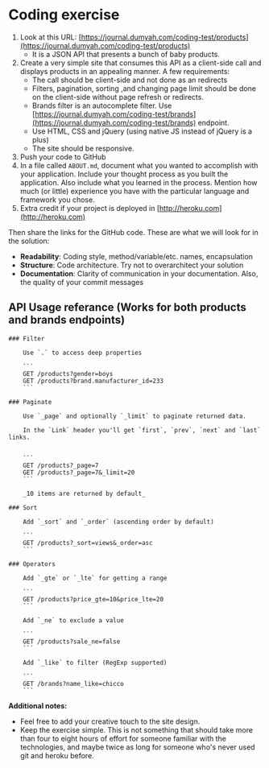 Coding exercise
===============

1. Look at this URL: [https://journal.dumyah.com/coding-test/products](https://journal.dumyah.com/coding-test/products)
    * It is a JSON API that presents a bunch of baby products.
3. Create a very simple site that consumes this API as a client-side call and displays products in an appealing manner. A few requirements:
    * The call should be client-side and not done as an redirects
    * Filters, pagination, sorting ,and changing page limit should be done on the client-side without page refresh or redirects.
    * Brands filter is an autocomplete filter. Use [https://journal.dumyah.com/coding-test/brands](https://journal.dumyah.com/coding-test/brands) endpoint. 
    * Use HTML, CSS and jQuery (using native JS instead of jQuery is a plus)
    * The site should be responsive.  
4. Push your code to GitHub
6. In a file called `ABOUT.md`, document what you wanted to accomplish with your application. Include your thought process as you built the application. Also include what you learned in the process. Mention how much (or little) experience you have with the particular language and framework you chose.
7. Extra credit if your project is deployed in [http://heroku.com](http://heroku.com)

Then share the links for the GitHub code.  These are what we will look for in the solution:

* **Readability**: Coding style, method/variable/etc. names, encapsulation
* **Structure**: Code architecture. Try not to overarchitect your solution
* **Documentation**: Clarity of communication in your documentation. Also, the quality of your commit messages

## API Usage referance (Works for both products and brands endpoints)

    ### Filter
        
        Use `.` to access deep properties
        
        ```
        GET /products?gender=boys
        GET /products?brand.manufacturer_id=233
        ```
        
    ### Paginate
        
        Use `_page` and optionally `_limit` to paginate returned data.
        
        In the `Link` header you'll get `first`, `prev`, `next` and `last` links.
        
        
        ```
        GET /products?_page=7
        GET /products?_page=7&_limit=20
        ```
        
        _10 items are returned by default_
        
    ### Sort
        
        Add `_sort` and `_order` (ascending order by default)
        
        ```
        GET /products?_sort=views&_order=asc
        ```
       
    ### Operators
        
        Add `_gte` or `_lte` for getting a range
        
        ```
        GET /products?price_gte=10&price_lte=20
        ```
        
        Add `_ne` to exclude a value
        
        ```
        GET /products?sale_ne=false
        ```
        
        Add `_like` to filter (RegExp supported)
        
        ```
        GET /brands?name_like=chicco
        ```
        
**Additional notes:**
* Feel free to add your creative touch to the site design.
* Keep the exercise simple.  This is not something that should take more than four to eight hours of effort for someone familiar with the technologies, and maybe twice as long for someone who's never used git and heroku before.